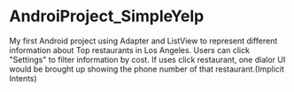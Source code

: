 # AndroiProject_SimpleYelp
My first Android project using Adapter and ListView to represent different information about Top restaurants in Los Angeles. 
Users can click "Settings" to filter information by cost. 
If uses click restaurant, one dialor UI would be brought up showing the phone number of that restaurant.(Implicit Intents)
